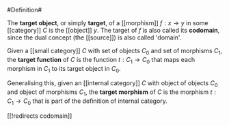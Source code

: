 #Definition#

The **target object**, or simply **target**, of a [[morphism]] $f: x \to y$ in some [[category]] $C$ is the [[object]] $y$.  The target of $f$ is also called its **codomain**, since the dual concept (the [[source]]) is also called 'domain'.

Given a [[small category]] $C$ with set of objects $C_0$ and set of morphisms $C_1$, the **target function** of $C$ is the function $t: C_1 \to C_0$ that maps each morphism in $C_1$ to its target object in $C_0$.

Generalising this, given an [[internal category]] $C$ with object of objects $C_0$ and object of morphisms $C_1$, the **target morphism** of $C$ is the morphism $t: C_1 \to C_0$ that is part of the definition of internal category.


[[!redirects codomain]]
